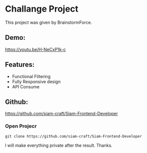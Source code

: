 # Challange Project

This project was given by BrainstormForce.

## Demo:

https://youtu.be/H-NeCxP1k-c

## Features:

- Functional Filtering
- Fully Responsive design
- API Consume

## Github:

https://github.com/siam-craft/Siam-Frontend-Developer

### Open Projecr

`git clone https://github.com/siam-craft/Siam-Frontend-Developer`

I will make everything private after the result. Thanks.
